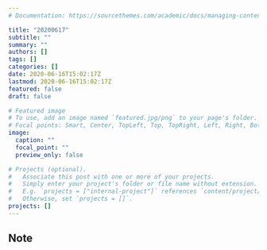 ```yaml
---
# Documentation: https://sourcethemes.com/academic/docs/managing-content/

title: "20200617"
subtitle: ""
summary: ""
authors: []
tags: []
categories: []
date: 2020-06-16T15:02:17Z
lastmod: 2020-06-16T15:02:17Z
featured: false
draft: false

# Featured image
# To use, add an image named `featured.jpg/png` to your page's folder.
# Focal points: Smart, Center, TopLeft, Top, TopRight, Left, Right, BottomLeft, Bottom, BottomRight.
image:
  caption: ""
  focal_point: ""
  preview_only: false

# Projects (optional).
#   Associate this post with one or more of your projects.
#   Simply enter your project's folder or file name without extension.
#   E.g. `projects = ["internal-project"]` references `content/project/deep-learning/index.md`.
#   Otherwise, set `projects = []`.
projects: []
---
```


## Note

